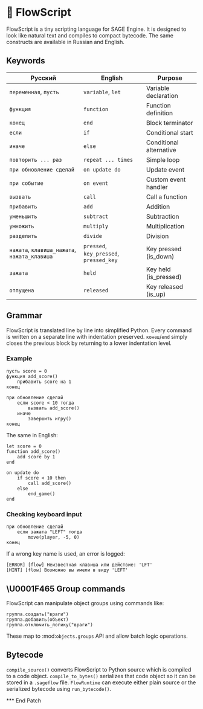 # 📘 FlowScript

FlowScript is a tiny scripting language for SAGE Engine. It is designed to look like natural text and compiles to compact bytecode. The same constructs are available in Russian and English.

## Keywords

| Русский                 | English            | Purpose                     |
|-------------------------|--------------------|-----------------------------|
| `переменная`, `пусть`   | `variable`, `let`  | Variable declaration        |
| `функция`               | `function`         | Function definition         |
| `конец`                 | `end`              | Block terminator            |
| `если`                  | `if`               | Conditional start           |
| `иначе`                 | `else`             | Conditional alternative     |
| `повторить ... раз`     | `repeat ... times` | Simple loop                 |
| `при обновление сделай` | `on update do`     | Update event                |
| `при событие`           | `on event`         | Custom event handler        |
| `вызвать`               | `call`             | Call a function             |
| `прибавить`             | `add`              | Addition                    |
| `уменьшить`             | `subtract`         | Subtraction                 |
| `умножить`              | `multiply`         | Multiplication              |
| `разделить`             | `divide`           | Division                    |
| `нажата`, `клавиша_нажата`, `нажата_клавиша` | `pressed`, `key_pressed`, `pressed_key` | Key pressed (is_down) |
| `зажата` | `held` | Key held (is_pressed) |
| `отпущена` | `released` | Key released (is_up) |

## Grammar

FlowScript is translated line by line into simplified Python. Every command is written on a separate line with indentation preserved. `конец`/`end` simply closes the previous block by returning to a lower indentation level.

### Example

```flow
пусть score = 0
функция add_score()
    прибавить score на 1
конец

при обновление сделай
    если score < 10 тогда
        вызвать add_score()
    иначе
        завершить игру()
конец
```

The same in English:

```flow
let score = 0
function add_score()
    add score by 1
end

on update do
    if score < 10 then
        call add_score()
    else
        end_game()
end
```

### Checking keyboard input

```flow
при обновление сделай
    если зажата "LEFT" тогда
        move(player, -5, 0)
конец
```

If a wrong key name is used, an error is logged:

```
[ERROR] [flow] Неизвестная клавиша или действие: 'LFT'
[HINT] [flow] Возможно вы имели в виду 'LEFT'
```

## \U0001F465 Group commands

FlowScript can manipulate object groups using commands like:

```flow
группа.создать("враги")
группа.добавить(объект)
группа.отключить_логику("враги")
```

These map to :mod:`objects.groups` API and allow batch logic operations.

## Bytecode

`compile_source()` converts FlowScript to Python source which is compiled to a code object. `compile_to_bytes()` serializes that code object so it can be stored in a `.sageflow` file. `FlowRuntime` can execute either plain source or the serialized bytecode using `run_bytecode()`.

*** End Patch
